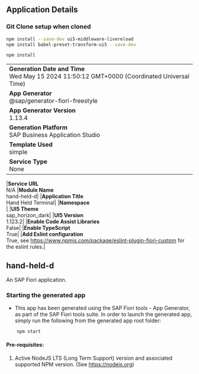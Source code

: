 ## Application Details

<h3>Git Clone setup when cloned</h3>

```sh
npm install --save-dev ui5-middleware-livereload
npm install babel-preset-transform-ui5 --save-dev

npm install
```

|                                                                                                |
| ---------------------------------------------------------------------------------------------- |
| **Generation Date and Time**<br>Wed May 15 2024 11:50:12 GMT+0000 (Coordinated Universal Time) |
| **App Generator**<br>@sap/generator-fiori-freestyle                                            |
| **App Generator Version**<br>1.13.4                                                            |
| **Generation Platform**<br>SAP Business Application Studio                                     |
| **Template Used**<br>simple                                                                    |
| **Service Type**<br>None                                                                       |

|**Service URL**<br>N/A
|**Module Name**<br>hand-held-d|
|**Application Title**<br>Hand Held Terminal|
|**Namespace**<br>|
|**UI5 Theme**<br>sap_horizon_dark|
|**UI5 Version**<br>1.123.2|
|**Enable Code Assist Libraries**<br>False|
|**Enable TypeScript**<br>True|
|**Add Eslint configuration**<br>True, see https://www.npmjs.com/package/eslint-plugin-fiori-custom for the eslint rules.|

## hand-held-d

An SAP Fiori application.

### Starting the generated app

- This app has been generated using the SAP Fiori tools - App Generator, as part of the SAP Fiori tools suite. In order to launch the generated app, simply run the following from the generated app root folder:

```
    npm start
```

#### Pre-requisites:

1. Active NodeJS LTS (Long Term Support) version and associated supported NPM version. (See https://nodejs.org)
